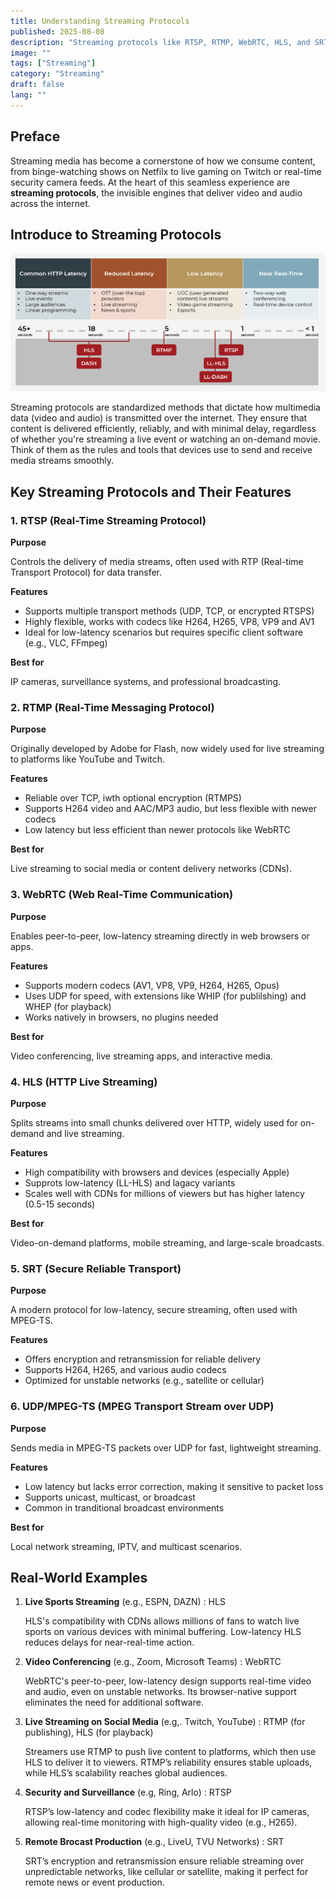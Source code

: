 ```yaml
---
title: Understanding Streaming Protocols
published: 2025-08-08
description: "Streaming protocols like RTSP, RTMP, WebRTC, HLS, and SRT enable efficient, real-time delivery of audio and video, powering applications from live broadcasts to surveillance."
image: ""
tags: ["Streaming"]
category: "Streaming"
draft: false
lang: ""
---
```


## Preface

Streaming media has become a cornerstone of how we consume content, from binge-watching shows on Netfilx to live gaming on Twitch or real-time security camera feeds. At the heart of this seamless experience are **streaming protocols**, the invisible engines that deliver video and audio across the internet.

## Introduce to Streaming Protocols

![Overview](./_1.png)

Streaming protocols are standardized methods that dictate how multimedia data (video and audio) is transmitted over the internet. They ensure that content is delivered efficiently, reliably, and with minimal delay, regardless of whether you're streaming a live event or watching an on-demand movie. Think of them as the rules and tools that devices use to send and receive media streams smoothly.

## Key Streaming Protocols and Their Features

### 1. RTSP (Real-Time Streaming Protocol)

**Purpose**

Controls the delivery of media streams, often used with RTP (Real-time Transport Protocol) for data transfer.

**Features**

- Supports multiple transport methods (UDP, TCP, or encrypted RTSPS)
- Highly flexible, works with codecs like H264, H265, VP8, VP9 and AV1
- Ideal for low-latency scenarios but requires specific client software (e.g., VLC, FFmpeg)

**Best for**

IP cameras, surveillance systems, and professional broadcasting.

### 2. RTMP (Real-Time Messaging Protocol)

**Purpose**

Originally developed by Adobe for Flash, now widely used for live streaming to platforms like YouTube and Twitch.

**Features**

- Reliable over TCP, iwth optional encryption (RTMPS)
- Supports H264 video and AAC/MP3 audio, but less flexible with newer codecs
- Low latency but less efficient than newer protocols like WebRTC

**Best for**

Live streaming to social media or content delivery networks (CDNs).

### 3. WebRTC (Web Real-Time Communication)

**Purpose**

Enables peer-to-peer, low-latency streaming directly in web browsers or apps.

**Features**

- Supports modern codecs (AV1, VP8, VP9, H264, H265, Opus)
- Uses UDP for speed, with extensions like WHIP (for publilshing) and WHEP (for playback)
- Works natively in browsers, no plugins needed

**Best for**

Video conferencing, live streaming apps, and interactive media.

### 4. HLS (HTTP Live Streaming)

**Purpose**

Splits streams into small chunks delivered over HTTP, widely used for on-demand and live streaming.

**Features**

- High compatibility with browsers and devices (especially Apple)
- Supprots low-latency (LL-HLS) and lagacy variants
- Scales well with CDNs for millions of viewers but has higher latency (0.5-15 seconds)

**Best for**

Video-on-demand platforms, mobile streaming, and large-scale broadcasts.

### 5. SRT (Secure Reliable Transport)

**Purpose**

A modern protocol for low-latency, secure streaming, often used with MPEG-TS.

**Features**

- Offers encryption and retransmission for reliable delivery
- Supports H264, H265, and various audio codecs
- Optimized for unstable networks (e.g., satellite or cellular)

### 6. UDP/MPEG-TS (MPEG Transport Stream over UDP)

**Purpose**

Sends media in MPEG-TS packets over UDP for fast, lightweight streaming.

**Features**

- Low latency but lacks error correction, making it sensitive to packet loss
- Supports unicast, multicast, or broadcast
- Common in tranditional broadcast environments

**Best for**

Local network streaming, IPTV, and multicast scenarios.

## Real-World Examples

1. **Live Sports Streaming** (e.g., ESPN, DAZN) : HLS

   HLS's compatibility with CDNs allows millions of fans to watch live sports on various devices with minimal buffering. Low-latency HLS reduces delays for near-real-time action.

2. **Video Conferencing** (e.g., Zoom, Microsoft Teams) : WebRTC

   WebRTC's peer-to-peer, low-latency design supports real-time video and audio, even on unstable networks. Its browser-native support eliminates the need for additional software.

3. **Live Streaming on Social Media** (e.g,. Twitch, YouTube) : RTMP (for publishing), HLS (for playback)

   Streamers use RTMP to push live content to platforms, which then use HLS to deliver it to viewers. RTMP’s reliability ensures stable uploads, while HLS’s scalability reaches global audiences.

4. **Security and Surveillance** (e.g, Ring, Arlo) : RTSP

   RTSP’s low-latency and codec flexibility make it ideal for IP cameras, allowing real-time monitoring with high-quality video (e.g., H265).

5. **Remote Brocast Production** (e.g., LiveU, TVU Networks) : SRT

   SRT’s encryption and retransmission ensure reliable streaming over unpredictable networks, like cellular or satellite, making it perfect for remote news or event production.
